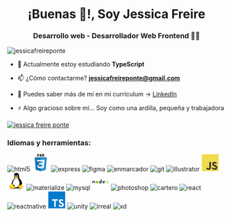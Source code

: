<h1 align="center">¡Buenas 👋!, Soy Jessica Freire</h1>
<h3 align="center">Desarrollo web - Desarrollador Web Frontend 👨‍💻</h3>

<p align="left"> <img src="https://komarev.com/ghpvc/?username=jessicafreireponte&label=Profile%20views&color=0e75b6&style=flat" alt="jessicafreireponte" /> </p>

- 🌱 Actualmente estoy estudiando **TypeScript**

- 📫 ¿Cómo contactarme? **jessicafreireponte@gmail.com**

- 📄 Puedes saber más de mí en mi currículum -> <a href="https://drive.google.com/file/d/1r2jYm5mv2iCdpuCEjMm9reqFBzmSQyqB/view?usp=drive_link">LinkedIn</a>

- ⚡ Algo gracioso sobre mí... Soy como una ardilla, pequeña y trabajadora


<p align="left">
<a href="https://linkedin.com/in/jessicafreireponte" >
 <img align="center" src="[[https://raw.githubusercontent .com/rahuldkjain/github-profile-readme-generator/master/src/images/icons/Social/linked-in-alt.sv](https://upload.wikimedia.org/wikipedia/commons/thumb/b/b1/LinkedIn_Logo_2013_%282%29.svg/150px-LinkedIn_Logo_2013_%282%29.svg.png)g](https://upload.wikimedia.org/wikipedia/commons/thumb/b/b1/LinkedIn_Logo_2013_%282%29.svg/150px-LinkedIn_Logo_2013_%282%29.svg.png)" alt="jessica freire ponte" height="30"/> 
</a>
</p>

<h3 align="left">Idiomas y herramientas:</h3>
<p align="left"> 
 <img src="https://upload.wikimedia.org/wikipedia/commons/thumb/6/61/HTML5_logo_and_wordmark.svg/130px-HTML5_logo_and_wordmark.svg.png" alt="html5" width="40" height="40"/>
  <img src="https://raw.githubusercontent.com/devicons/devicon/master/icons/css3/css3-original-wordmark.svg " alt="css3" width="40" height="40"/> 
  <img src="https://upload.wikimedia.org/wikipedia/commons/thumb/6/64/Expressjs.png/120px-Expressjs.png" alt="express "  height="40"/> 
 
<img src="https://upload.wikimedia.org/wikipedia/commons/thumb/3/33/Figma-logo.svg/64px-Figma-logo.svg.png" alt="figma" ancho="40" altura="40"/>

<img src="https://www.vectorlogo.zone/logos/framer/framer-icon.svg" alt="enmarcador" ancho="40" altura="40"/>
<img src="https://www.vectorlogo.zone/logos/git-scm/git-scm-icon.svg" alt="git" width="40" height="40"/>
 
<img src="https://www.vectorlogo.zone/logos/adobe_illustrator/adobe_illustrator-icon.svg" alt="illustrator" width="40" height= "40"/>
<img src=" https://raw.githubusercontent.com/devicons/devicon/master/icons/javascript/javascript-original.svg" alt="javascript" width="40" height="40"/>
<img src="https://raw.githubusercontent.com/devicons/devicon/master/icons/linux/linux-original.svg" alt="linux" width="40" height="40"/> 
<img src="https://raw.githubusercontent.com/prplx/svg-logos/5585531d45d294869c4eaab4d7cf2e9c167740a9/svg/materialize.svg" alt="materialize" width= "40" height="40"/> 
<img src="https:// raw.githubusercontent.com/devicons/devicon/master/icons/mysql/mysql-original-wordmark.svg" alt="mysql" width="40" height="40"/>
<img src ="https://raw.githubusercontent.com/devicons/devicon/master/icons/nodejs/nodejs-original-wordmark.svg" alt="nodejs" width="40" height="40"/> 
<img src="https://raw.githubusercontent.com/devicons/devicon/master/ iconos/photoshop/photoshop-line.svg" alt="photoshop" width="40" height="40"/>
<img src="https://www.vectorlogo.zone/logos/getpostman/getpostman-icon.svg" alt="cartero" width="40" height= "40"/>
<img src="https://raw.githubusercontent.com/devicons /devicon/master/icons/react/react-original-wordmark.svg" alt="react" width="40" height="40"/>
<img src="https://reactnative.dev/img/header_logo.svg" alt="reactnative" width="40" height="40"/> 
<img src="https://raw.githubusercontent.com/devicons/devicon/master/icons/typescript/typescript-original.svg" alt="typescript" width="40" height="40"/> 
<img src="https://www.vectorlogo.zone/logos/unity3d/unity3d-icon. svg" alt="unity" width="40" height="40"/>
<img src="https://raw.githubusercontent.com/kenangundogan/fontisto/036b7eca71aab1bef8e6a0518f7329f13ed62f6b/icons/svg/brand/unreal-engine.svg" alt=" irreal" width="40" height="40"/> 
<img src="https://cdn.worldvectorlogo.com/logos/adobe-xd.svg" alt="xd"  width="40" height="40"/> 

